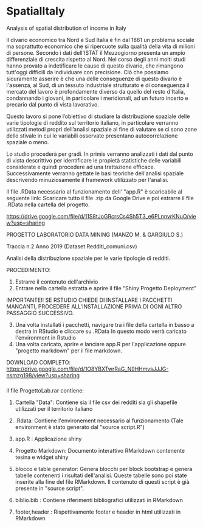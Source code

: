 # SpatialItaly
Analysis of spatial distribution of income in Italy


Il divario economico tra Nord e Sud Italia è fin dal 1861 un problema sociale ma soprattutto economico che si ripercuote sulla qualità della vita di milioni di persone. Secondo i dati dell'ISTAT il Mezzogiorno presenta un ampio differenziale di crescita rispetto al Nord. Nel corso degli anni molti studi hanno provato a indetificare le cause di questo divario, che rimangono tutt'oggi difficili da individuare con precisione. Ciò che possiamo sicuramente asserire è che una delle conseguenze di questo divario è l'assenza, al Sud, di un tessuto industriale strutturato e di conseguenza il mercato del lavoro è profondamente diverso da quello del resto d'Italia, condannando i giovani, in particolare i meridionali, ad un futuro incerto e precario dal punto di vista lavorativo. 


Questo lavoro si pone l’obiettivo di studiare la distribuzione spaziale delle varie tipologie di reddito sul territorio italiano, in particolare verranno utilizzati metodi propri dell’analisi spaziale al fine di valutare se ci sono zone dello stivale in cui le variabili osservate presentano autocorrelazione spaziale o meno.

Lo studio procederà per gradi. In primis verranno analizzati i dati dal punto di vista descrittivo per identificare le propietà statistiche delle variabili considerate e quindi procedere ad una trattazione efficace. Successivamente verranno gettate le basi teoriche dell'analisi spaziale descrivendo minuziosamente il framework utilizzato per l'analisi.


Il file .RData necessario al funzionamento dell' "app.R" è scaricabile al seguente link:
Scaricare tutto il file .zip da Google Drive e poi estrarre il file .RData nella cartella del progetto.

https://drive.google.com/file/d/11S8tJoGRcrsCs4Sh5T3_e6PLnnvrKNuO/view?usp=sharing

PROGETTO LABORATORIO DATA MINING (MANZO M. & GARGIULO S.)

Traccia n.2 Anno 2019 (Dataset Redditi_comuni.csv)

Analisi della distribuzione spaziale per le varie tipologie di redditi.


PROCEDIMENTO:

1. Estrarre il contenuto dell'archivio
2. Entrare nella cartella estratta e aprire il file "Shiny Progetto Deployment"

IMPORTANTE!! SE RSTUDIO CHIEDE DI INSTALLARE I PACCHETTI MANCANTI, PROCEDERE ALL'INSTALLAZIONE PRIMA DI OGNI ALTRO PASSAGGIO SUCCESSIVO.

3. Una volta installati i pacchetti, navigare tra i file della cartella in basso a destra in RStudio e cliccare su .RData
In questo modo verrà caricato l'environment in Rstudio
4. Una volta caricato, aprire e lanciare app.R per l'applicazione oppure "progetto markdown" per il file markdown.

DOWNLOAD COMPLETO: https://drive.google.com/file/d/1O8YBXTwrRaG_N9HHmvsJJJG-nsmzg198/view?usp=sharing

#####
Il file ProgettoLab.rar contiene:

1. Cartella "Data": Contiene sia il file csv dei redditi sia gli shapefile utilizzati per il territorio italiano

2. .Rdata: Contiene l'environement necessario al funzionamento (Tale environment è stato generato dal "source script.R")

3. app.R : Applicazione shiny

4. Progetto Markdown: Documento interattivo RMarkdown contenente tesina e widget shiny

5. blocco e table generator: Genera blocchi per block bootstrap e genera tabelle contenenti i risultati dell'analisi. 
	Queste tabelle sono poi state inserite alla fine del file RMarkdown.
	Il contenuto di questi script è già presente in "source script".
	

6. biblio.bib : Contiene riferimenti bibliografici utilizzati in RMarkdown

7. footer,header : Rispettivamente footer e header in html utilizzati in RMarkdown




